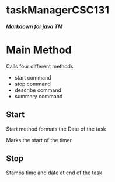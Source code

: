 # taskManagerCSC131
***Markdown for java TM***

Main Method
===========

Calls four different methods

* start command
* stop command
* describe command
* summary command

Start
--------
Start method formats the Date of the task

Marks the start of the timer

Stop 
-------
Stamps time and date at end of the task




